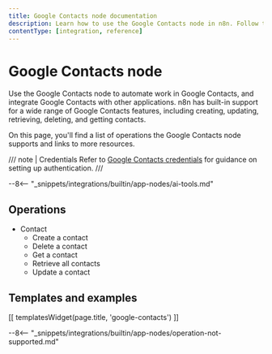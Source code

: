 ```yaml
---
title: Google Contacts node documentation
description: Learn how to use the Google Contacts node in n8n. Follow technical documentation to integrate Google Contacts node into your workflows.
contentType: [integration, reference]
---
```


# Google Contacts node

Use the Google Contacts node to automate work in Google Contacts, and integrate Google Contacts with other applications. n8n has built-in support for a wide range of Google Contacts features, including creating, updating, retrieving, deleting, and getting contacts. 

On this page, you'll find a list of operations the Google Contacts node supports and links to more resources.

/// note | Credentials
Refer to [Google Contacts credentials](/integrations/builtin/credentials/google/index.md) for guidance on setting up authentication. 
///

--8<-- "_snippets/integrations/builtin/app-nodes/ai-tools.md"

## Operations

* Contact
    * Create a contact
    * Delete a contact
    * Get a contact
    * Retrieve all contacts
    * Update a contact

## Templates and examples

<!-- see https://www.notion.so/n8n/Pull-in-templates-for-the-integrations-pages-37c716837b804d30a33b47475f6e3780 -->
[[ templatesWidget(page.title, 'google-contacts') ]]

--8<-- "_snippets/integrations/builtin/app-nodes/operation-not-supported.md"
